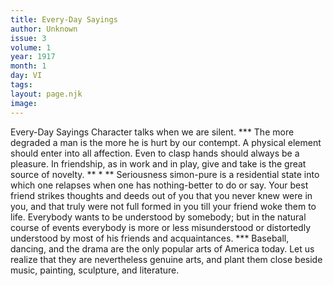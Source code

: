 ```yaml
---
title: Every-Day Sayings
author: Unknown
issue: 3
volume: 1
year: 1917
month: 1
day: VI
tags:
layout: page.njk
image:
---
```

Every-Day Sayings   Character talks when we are silent.   ***   The more degraded a man is the more he   is hurt by our contempt.   A physical element should enter into all affection. Even to clasp hands should always be a pleasure.   In friendship, as in work and in play, give and take is the great source of novelty.   **   * **   Seriousness simon-pure is a residential   state into which one relapses when one has nothing-better to do or say.   Your best friend strikes thoughts and deeds out of you that you never knew were in you,   and that truly were not full formed in you till your friend woke them to life.   Everybody wants to be understood by somebody; but in the natural course of events everybody is more or less misunderstood or distortedly understood by most of his friends and acquaintances.   ***   Baseball, dancing, and the drama are the   only popular arts of America today. Let us realize that they are nevertheless genuine arts, and plant them close beside music, painting, sculpture, and literature.      




